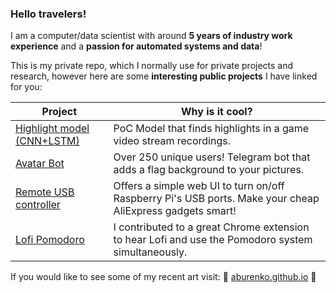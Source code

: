 ### Hello travelers!

I am a computer/data scientist with around **5 years of industry work experience** and a **passion for automated systems and data**!

This is my private repo, which I normally use for private projects and research, however here are some **interesting public projects** I have linked for you:

| Project                         | Why is it cool?                                                                                         |
|---------------------------------|-----------------------------------------------------------------------------------------------------|
| [Highlight model (CNN+LSTM)](https://github.com/aburenko/GamingDigestModel)                 | PoC Model that finds highlights in a game video stream recordings.                                       |
| [Avatar Bot](https://github.com/aburenko/ua-avatar-bot) | Over 250 unique users! Telegram bot that adds a flag background to your pictures.                                          |
| [Remote USB controller ](https://github.com/aburenko/my-remote-usb-controller)          | Offers a simple web UI to turn on/off Raspberry Pi's USB ports. Make your cheap AliExpress gadgets smart!                      |
| [Lofi Pomodoro ](https://github.com/jpolina/lofi-pomodoro-chrome-extension)                  | I contributed to a great Chrome extension to hear Lofi and use the Pomodoro system simultaneously.           |


If you would like to see some of my recent art visit: :art: [aburenko.github.io](https://aburenko.github.io/index.html) :art:
